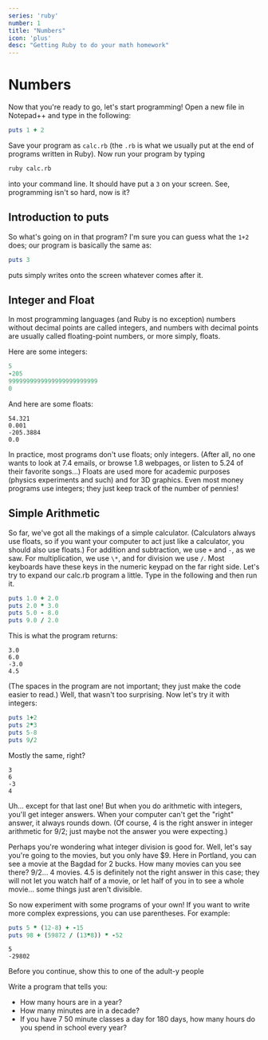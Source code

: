 ```yaml
---
series: 'ruby'
number: 1
title: "Numbers"
icon: 'plus'
desc: "Getting Ruby to do your math homework"
---
```

# Numbers

Now that you're ready to go, let's start programming! Open a new file in Notepad++ and type in the following:

~~~~ ruby
puts 1 + 2
~~~~

Save your program as `calc.rb` (the `.rb` is what we usually put at the end of programs written in Ruby). Now run your program by typing

~~~~ bash
ruby calc.rb
~~~~

into your command line. It should have put a `3` on your screen. See, programming isn't so hard, now is it?

## Introduction to puts

So what's going on in that program? I'm sure you can guess what the `1+2` does; our program is basically the same as:

~~~~ ruby
puts 3
~~~~

puts simply writes onto the screen whatever comes after it.

## Integer and Float

In most programming languages (and Ruby is no exception) numbers without decimal points are called integers, and numbers with decimal points are usually called floating-point numbers, or more simply, floats.

Here are some integers:

~~~~ ruby
5
-205
9999999999999999999999999
0
~~~~

And here are some floats:

~~~~ plain
54.321
0.001
-205.3884
0.0
~~~~

In practice, most programs don't use floats; only integers. (After all, no one wants to look at 7.4 emails, or browse 1.8 webpages, or listen to 5.24 of their favorite songs...) Floats are used more for academic purposes (physics experiments and such) and for 3D graphics. Even most money programs use integers; they just keep track of the number of pennies!

## Simple Arithmetic

So far, we've got all the makings of a simple calculator. (Calculators always use floats, so if you want your computer to act just like a calculator, you should also use floats.) For addition and subtraction, we use `+` and `-`, as we saw. For multiplication, we use `\*`, and for division we use `/`. Most keyboards have these keys in the numeric keypad on the far right side. Let's try to expand our calc.rb program a little. Type in the following and then run it.

~~~~ ruby
puts 1.0 + 2.0
puts 2.0 * 3.0
puts 5.0 - 8.0
puts 9.0 / 2.0
~~~~

This is what the program returns:

~~~~ plain
3.0
6.0
-3.0
4.5
~~~~

(The spaces in the program are not important; they just make the code easier to read.) Well, that wasn't too surprising. Now let's try it with integers:

~~~~ ruby
puts 1+2
puts 2*3
puts 5-8
puts 9/2
~~~~

Mostly the same, right?

~~~~ plain
3
6
-3
4
~~~~

Uh... except for that last one! But when you do arithmetic with integers, you'll get integer answers. When your computer can't get the "right" answer, it always rounds down. (Of course, 4 is the right answer in integer arithmetic for 9/2; just maybe not the answer you were expecting.)

Perhaps you're wondering what integer division is good for. Well, let's say you're going to the movies, but you only have $9. Here in Portland, you can see a movie at the Bagdad for 2 bucks. How many movies can you see there?  9/2... 4 movies. 4.5 is definitely not the right answer in this case; they will not let you watch half of a movie, or let half of you in to see a whole movie... some things just aren't divisible.

So now experiment with some programs of your own! If you want to write more complex expressions, you can use parentheses. For example:

~~~~ ruby
puts 5 * (12-8) + -15
puts 98 + (59872 / (13*8)) * -52
~~~~

~~~~ plain
5
-29802
~~~~


<div class="panel panel-primary">
<div class="panel-heading">Before you continue, show this to one of the adult-y people</div>
  <div class="panel-body" markdown="1">

Write a program that tells you:

- How many hours are in a year?
- How many minutes are in a decade?
- If you have 7 50 minute classes a day for 180 days, how many hours do you spend in school every year?

</div>
